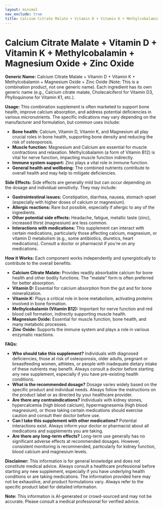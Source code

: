 ```yaml
---
layout: minimal
nav_exclude: true
title: Calcium Citrate Malate + Vitamin D + Vitamin K + Methylcobalamin + Magnesium Oxide + Zinc Oxide
---
```


# Calcium Citrate Malate + Vitamin D + Vitamin K + Methylcobalamin + Magnesium Oxide + Zinc Oxide

**Generic Name:** Calcium Citrate Malate + Vitamin D + Vitamin K + Methylcobalamin + Magnesium Oxide + Zinc Oxide  (Note:  This is a combination product, not one generic name).  Each ingredient has its own generic name (e.g., Calcium citrate malate, Cholecalciferol for Vitamin D3, Phylloquinone for Vitamin K1, etc.).

**Usage:** This combination supplement is often marketed to support bone health, improve calcium absorption, and address potential deficiencies in various micronutrients.  The specific indications may vary depending on the manufacturer and formulation, but common uses include:

* **Bone health:** Calcium, Vitamin D, Vitamin K, and Magnesium all play crucial roles in bone health, supporting bone density and reducing the risk of osteoporosis.
* **Muscle function:** Magnesium and Calcium are essential for muscle contractions and relaxation. Methylcobalamin (a form of Vitamin B12) is vital for nerve function, impacting muscle function indirectly.
* **Immune system support:** Zinc plays a vital role in immune function.
* **General health and wellbeing:**  The combined nutrients contribute to overall health and may help to mitigate deficiencies.


**Side Effects:**  Side effects are generally mild but can occur depending on the dosage and individual sensitivity.  They may include:

* **Gastrointestinal issues:**  Constipation, diarrhea, nausea, stomach upset (especially with higher doses of calcium or magnesium).
* **Allergic reactions:**  Rare but possible, especially if allergic to any of the ingredients.
* **Other potential side effects:**  Headache, fatigue, metallic taste (zinc), increased thirst (magnesium) are less common.
* **Interactions with medications:**  This supplement can interact with certain medications, particularly those affecting calcium, magnesium, or vitamin D metabolism (e.g., some antibiotics, diuretics, heart medications). Consult a doctor or pharmacist if you're on any medications.

**How it Works:** Each component works independently and synergistically to contribute to the overall benefits:

* **Calcium Citrate Malate:** Provides readily absorbable calcium for bone health and other bodily functions.  The "malate" form is often preferred for better absorption.
* **Vitamin D:**  Essential for calcium absorption from the gut and for bone mineralization.
* **Vitamin K:**  Plays a critical role in bone metabolism, activating proteins involved in bone formation.
* **Methylcobalamin (Vitamin B12):**  Important for nerve function and red blood cell formation, indirectly supporting muscle health.
* **Magnesium Oxide:**  Essential for muscle function, bone health, and many metabolic processes.
* **Zinc Oxide:**  Supports the immune system and plays a role in various enzymatic reactions.


**FAQs:**

* **Who should take this supplement?** Individuals with diagnosed deficiencies, those at risk of osteoporosis, older adults, pregnant or breastfeeding women, athletes, or people with inadequate dietary intake of these nutrients may benefit.  Always consult a doctor before starting any new supplement, especially if you have pre-existing health conditions.
* **What is the recommended dosage?**  Dosage varies widely based on the specific product and individual needs. Always follow the instructions on the product label or as directed by your healthcare provider.
* **Are there any contraindications?**  Individuals with kidney stones, hypercalcemia (high blood calcium), hypermagnesemia (high blood magnesium), or those taking certain medications should exercise caution and consult their doctor before use.
* **Can I take this supplement with other medications?**  Potential interactions exist. Always inform your doctor or pharmacist about all medications and supplements you are taking.
* **Are there any long-term effects?**  Long-term use generally has no significant adverse effects at recommended dosages. However,  consistent monitoring is recommended, particularly for kidney function, blood calcium and magnesium levels.


**Disclaimer:**  This information is for general knowledge and does not constitute medical advice. Always consult a healthcare professional before starting any new supplement, especially if you have underlying health conditions or are taking medications.  The information provided here may not be exhaustive, and product formulations vary.  Always refer to the specific product label for detailed information.


**Note:** This information is AI-generated or crowd-sourced and may not be accurate. Please consult a medical professional for verified advice.